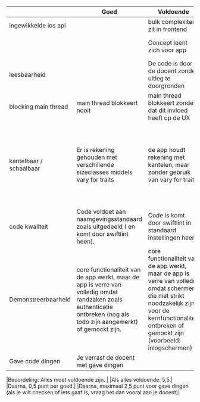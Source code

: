 |                         | Goed                                                                                                                                                                   | Voldoende                                                                                                                                                                                                   | KNOCK OUT                                                                                                                                     |   |
|-------------------------|------------------------------------------------------------------------------------------------------------------------------------------------------------------------|-------------------------------------------------------------------------------------------------------------------------------------------------------------------------------------------------------------|-----------------------------------------------------------------------------------------------------------------------------------------------|---|
| ingewikkelde ios api    |                                                                                                                                                                        | bulk complexiteit zit in frontend                                                                                                                                                                           | bulkcomplexiteit zit in backend                                                                                                               |   |
|                         |                                                                                                                                                                        | Concept leent zich voor app                                                                                                                                                                                 | Concept had beter website kunen zijn                                                                                                          |   |
| leesbaarheid            |                                                                                                                                                                        | De code is door de docent zonder uitleg te doorgronden                                                                                                                                                      | Code is zonder uitleg niet  door de docent te doorgronden                                                                                     |   |
| blocking main thread    | main thread blokkeert nooit                                                                                                                                            | main thread blokkeert zonder dat dit invloed heeft op de UX                                                                                                                                                 | main thread blokkeert storend                                                                                                                 |   |
| kantelbaar / schaalbaar | Er is rekening gehouden met verschillende sizeclasses middels vary for traits                                                                                          | de app houdt rekening met kantelen, maar zonder gebruik van vary for traits                                                                                                                                 | Bij het kantelen van het scherm wordt geen rekening gehouden met hoe de content wordt weergegeven. Of kantelen is zonder goede reden uitgezet |   |
| code kwaliteit          | Code voldoet aan naamgevingsstandaard zoals uitgedeeld ( en komt door swiftlint heen).                                                                                 | Code is komt door swiftlint in standaard instellingen heen                                                                                                                                                  | code komt niet door swiftlint heen.                                                                                                           |   |
| Demonstreerbaarheid     | core functionaliteit van de app werkt, maar de app is verre van volledig omdat randzaken zoals authenticatie ontbreken (nog als todo zijn aangemerkt) of gemockt zijn. | core functionaliteit van de app werkt, maar de app is verre van volledig omdat schermen die niet strikt noodzakelijk zijn voor de kernfunctionaliteit ontbreken of gemockt zijn (voorbeeld: inlogschermen)  | app bevat weinig of geen kern functionaliteit                                                                                                 |   |
| Gave code dingen        | Je verrast de docent met gave dingen                                                                                                                                   |                                                                                                                                                                                                             |                                                                                                                                               |   |

|Beoordeling: Alles moet voldoende zijn. |
|Als alles voldoende: 5,5.|
|Daarna, 0,5 punt per goed.|
|Daarna, maximaal 2,5 punt voor gave dingen (als je wilt checken of iets gaaf is, vraag het dan vooral aan je docent)|
